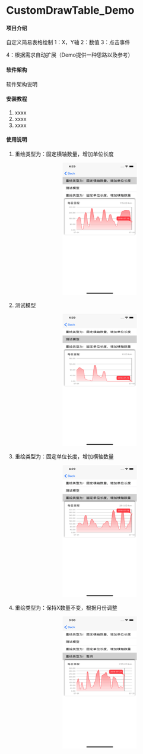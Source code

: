 # CustomDrawTable_Demo

#### 项目介绍
自定义简易表格绘制
1：X，Y轴
2：数值
3：点击事件

4：根据需求自动扩展（Demo提供一种思路以及参考）

#### 软件架构
软件架构说明


#### 安装教程

1. xxxx
2. xxxx
3. xxxx

#### 使用说明

1. 重绘类型为：固定横轴数量，增加单位长度
<div align=center><img width="200" height="355" src="https://github.com/XiangHongJiang/CustomDrawTable_Demo/blob/master/CustomDrawTable_Demo/Pic/Simulator%20Screen%20Shot%20-%20iPhone%20X%20-%202018-07-19%20at%2016.29.33.png"/></div>

2. 测试模型
<div align=center><img width="200" height="355" src="https://github.com/XiangHongJiang/CustomDrawTable_Demo/blob/master/CustomDrawTable_Demo/Pic/Simulator%20Screen%20Shot%20-%20iPhone%20X%20-%202018-07-19%20at%2016.29.35.png?"/></div>

3. 重绘类型为：固定单位长度，增加横轴数量
<div align=center><img width="200" height="355" src="https://github.com/XiangHongJiang/CustomDrawTable_Demo/blob/master/CustomDrawTable_Demo/Pic/Simulator%20Screen%20Shot%20-%20iPhone%20X%20-%202018-07-19%20at%2016.29.37.png"/></div>

4. 重绘类型为：保持X数量不变，根据月份调整
<div align=center><img width="200" height="355" src="https://github.com/XiangHongJiang/CustomDrawTable_Demo/blob/master/CustomDrawTable_Demo/Pic/Simulator%20Screen%20Shot%20-%20iPhone%20X%20-%202018-07-27%20at%2015.30.17.png"/></div>




